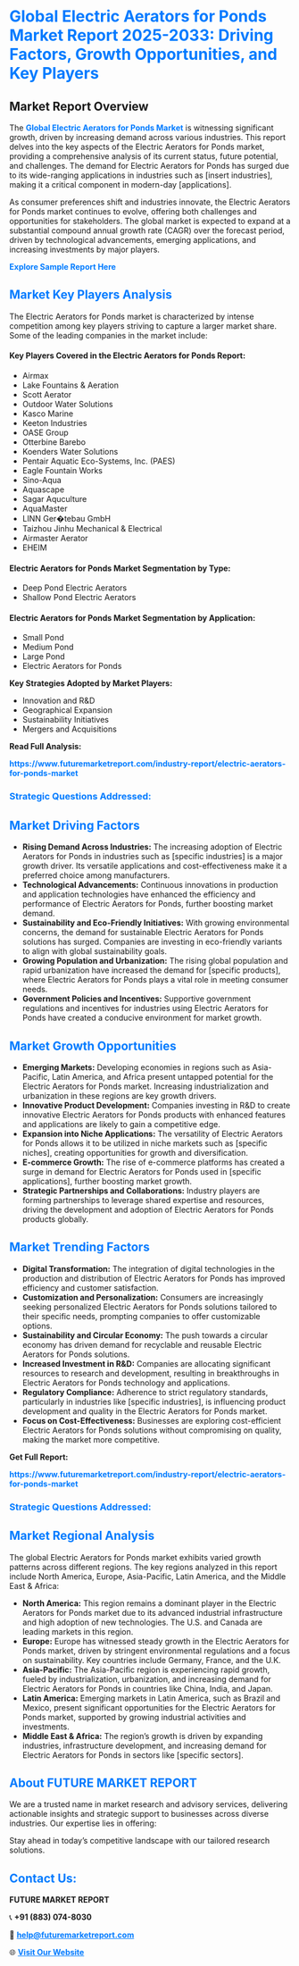 <h1 style="color: #007BFF;">Global Electric Aerators for Ponds Market Report 2025-2033: Driving Factors, Growth Opportunities, and Key Players</h1>

<section id="overview">
<h2>Market Report Overview</h2>
<p>The <a href="https://www.futuremarketreport.com/industry-report/electric-aerators-for-ponds-market" style="color: #007BFF; text-decoration: none;"><strong>Global Electric Aerators for Ponds Market</strong></a> is witnessing significant growth, driven by increasing demand across various industries. This report delves into the key aspects of the Electric Aerators for Ponds market, providing a comprehensive analysis of its current status, future potential, and challenges. The demand for Electric Aerators for Ponds has surged due to its wide-ranging applications in industries such as [insert industries], making it a critical component in modern-day [applications].</p>
<p>As consumer preferences shift and industries innovate, the Electric Aerators for Ponds market continues to evolve, offering both challenges and opportunities for stakeholders. The global market is expected to expand at a substantial compound annual growth rate (CAGR) over the forecast period, driven by technological advancements, emerging applications, and increasing investments by major players.</p>
</section>

<section id="overview">
<p><a href="https://www.futuremarketreport.com/request-sample/reportId=120631" style="color: #007BFF; text-decoration: none;"><strong>Explore Sample Report Here</strong></a></p>
</section>

<section id="key-players">
<h2 style="color: #007BFF;">Market Key Players Analysis</h2>
<p>The Electric Aerators for Ponds market is characterized by intense competition among key players striving to capture a larger market share. Some of the leading companies in the market include:</p>
<h4>Key Players Covered in the Electric Aerators for Ponds Report:</h4>
<ul><li>Airmax</li><li>Lake Fountains &amp; Aeration</li><li>Scott Aerator</li><li>Outdoor Water Solutions</li><li>Kasco Marine</li><li>Keeton Industries</li><li>OASE Group</li><li>Otterbine Barebo</li><li>Koenders Water Solutions</li><li>Pentair Aquatic Eco-Systems, Inc. (PAES)</li><li>Eagle Fountain Works</li><li>Sino-Aqua</li><li>Aquascape</li><li>Sagar Aquculture</li><li>AquaMaster</li><li>LINN Ger�tebau GmbH</li><li>Taizhou Jinhu Mechanical &amp; Electrical</li><li>Airmaster Aerator</li><li>EHEIM</li></ul>
<h4>Electric Aerators for Ponds Market Segmentation by Type:</h4>
<ul><li>Deep Pond Electric Aerators</li><li>Shallow Pond Electric Aerators</li></ul>

<h4>Electric Aerators for Ponds Market Segmentation by Application:</h4>
<ul><li>Small Pond</li><li>Medium Pond</li><li>Large Pond</li><li>Electric Aerators for Ponds</li></ul>
<p><strong>Key Strategies Adopted by Market Players:</strong></p>
<ul>
<li>Innovation and R&D</li>
<li>Geographical Expansion</li>
<li>Sustainability Initiatives</li>
<li>Mergers and Acquisitions</li>
</ul>
</section>

<section>
<p><strong>Read Full Analysis: </strong></p><a href="https://www.futuremarketreport.com/industry-report/electric-aerators-for-ponds-market" style="color: #007BFF; text-decoration: none;"><strong>https://www.futuremarketreport.com/industry-report/electric-aerators-for-ponds-market</strong></a>
<h3 style="color: #007BFF;">Strategic Questions Addressed:</h3>
</section>

<section id="driving-factors">
<h2 style="color: #007BFF;">Market Driving Factors</h2>
<ul>
<li><strong>Rising Demand Across Industries:</strong> The increasing adoption of Electric Aerators for Ponds in industries such as [specific industries] is a major growth driver. Its versatile applications and cost-effectiveness make it a preferred choice among manufacturers.</li>
<li><strong>Technological Advancements:</strong> Continuous innovations in production and application technologies have enhanced the efficiency and performance of Electric Aerators for Ponds, further boosting market demand.</li>
<li><strong>Sustainability and Eco-Friendly Initiatives:</strong> With growing environmental concerns, the demand for sustainable Electric Aerators for Ponds solutions has surged. Companies are investing in eco-friendly variants to align with global sustainability goals.</li>
<li><strong>Growing Population and Urbanization:</strong> The rising global population and rapid urbanization have increased the demand for [specific products], where Electric Aerators for Ponds plays a vital role in meeting consumer needs.</li>
<li><strong>Government Policies and Incentives:</strong> Supportive government regulations and incentives for industries using Electric Aerators for Ponds have created a conducive environment for market growth.</li>
</ul>
</section>

<section id="growth-opportunities">
<h2 style="color: #007BFF;">Market Growth Opportunities</h2>
<ul>
<li><strong>Emerging Markets:</strong> Developing economies in regions such as Asia-Pacific, Latin America, and Africa present untapped potential for the Electric Aerators for Ponds market. Increasing industrialization and urbanization in these regions are key growth drivers.</li>
<li><strong>Innovative Product Development:</strong> Companies investing in R&D to create innovative Electric Aerators for Ponds products with enhanced features and applications are likely to gain a competitive edge.</li>
<li><strong>Expansion into Niche Applications:</strong> The versatility of Electric Aerators for Ponds allows it to be utilized in niche markets such as [specific niches], creating opportunities for growth and diversification.</li>
<li><strong>E-commerce Growth:</strong> The rise of e-commerce platforms has created a surge in demand for Electric Aerators for Ponds used in [specific applications], further boosting market growth.</li>
<li><strong>Strategic Partnerships and Collaborations:</strong> Industry players are forming partnerships to leverage shared expertise and resources, driving the development and adoption of Electric Aerators for Ponds products globally.</li>
</ul>
</section>

<section id="trending-factors">
<h2 style="color: #007BFF;">Market Trending Factors</h2>
<ul>
<li><strong>Digital Transformation:</strong> The integration of digital technologies in the production and distribution of Electric Aerators for Ponds has improved efficiency and customer satisfaction.</li>
<li><strong>Customization and Personalization:</strong> Consumers are increasingly seeking personalized Electric Aerators for Ponds solutions tailored to their specific needs, prompting companies to offer customizable options.</li>
<li><strong>Sustainability and Circular Economy:</strong> The push towards a circular economy has driven demand for recyclable and reusable Electric Aerators for Ponds solutions.</li>
<li><strong>Increased Investment in R&D:</strong> Companies are allocating significant resources to research and development, resulting in breakthroughs in Electric Aerators for Ponds technology and applications.</li>
<li><strong>Regulatory Compliance:</strong> Adherence to strict regulatory standards, particularly in industries like [specific industries], is influencing product development and quality in the Electric Aerators for Ponds market.</li>
<li><strong>Focus on Cost-Effectiveness:</strong> Businesses are exploring cost-efficient Electric Aerators for Ponds solutions without compromising on quality, making the market more competitive.</li>
</ul>
</section>

<section>
<p><strong>Get Full Report: </strong></p><a href="https://www.futuremarketreport.com/industry-report/electric-aerators-for-ponds-market" style="color: #007BFF; text-decoration: none;"><strong>https://www.futuremarketreport.com/industry-report/electric-aerators-for-ponds-market</strong></a>
<h3 style="color: #007BFF;">Strategic Questions Addressed:</h3>
</section>


<section id="regional-analysis">
<h2 style="color: #007BFF;">Market Regional Analysis</h2>
<p>The global Electric Aerators for Ponds market exhibits varied growth patterns across different regions. The key regions analyzed in this report include North America, Europe, Asia-Pacific, Latin America, and the Middle East & Africa:</p>
<ul>
<li><strong>North America:</strong> This region remains a dominant player in the Electric Aerators for Ponds market due to its advanced industrial infrastructure and high adoption of new technologies. The U.S. and Canada are leading markets in this region.</li>
<li><strong>Europe:</strong> Europe has witnessed steady growth in the Electric Aerators for Ponds market, driven by stringent environmental regulations and a focus on sustainability. Key countries include Germany, France, and the U.K.</li>
<li><strong>Asia-Pacific:</strong> The Asia-Pacific region is experiencing rapid growth, fueled by industrialization, urbanization, and increasing demand for Electric Aerators for Ponds in countries like China, India, and Japan.</li>
<li><strong>Latin America:</strong> Emerging markets in Latin America, such as Brazil and Mexico, present significant opportunities for the Electric Aerators for Ponds market, supported by growing industrial activities and investments.</li>
<li><strong>Middle East & Africa:</strong> The region’s growth is driven by expanding industries, infrastructure development, and increasing demand for Electric Aerators for Ponds in sectors like [specific sectors].</li>
</ul>
</section>

<footer>
<h2 style="color: #007BFF;">About FUTURE MARKET REPORT</h2>
<p>We are a trusted name in market research and advisory services, delivering actionable insights and strategic support to businesses across diverse industries. Our expertise lies in offering:</p>

<p>Stay ahead in today’s competitive landscape with our tailored research solutions.</p>

<h2 style="color: #007BFF;">Contact Us:</h2>
<p><strong>FUTURE MARKET REPORT</strong></p>
<p>📞 <strong>+91 (883) 074-8030</strong></p>
<p>📧 <strong><a href="mailto:help@futuremarketreport.com" style="color: #007BFF;">help@futuremarketreport.com</a></strong></p>
<p>🌐 <strong><a href="https://www.futuremarketreport.com/" style="color: #007BFF;">Visit Our Website</a></strong></p>
</footer>